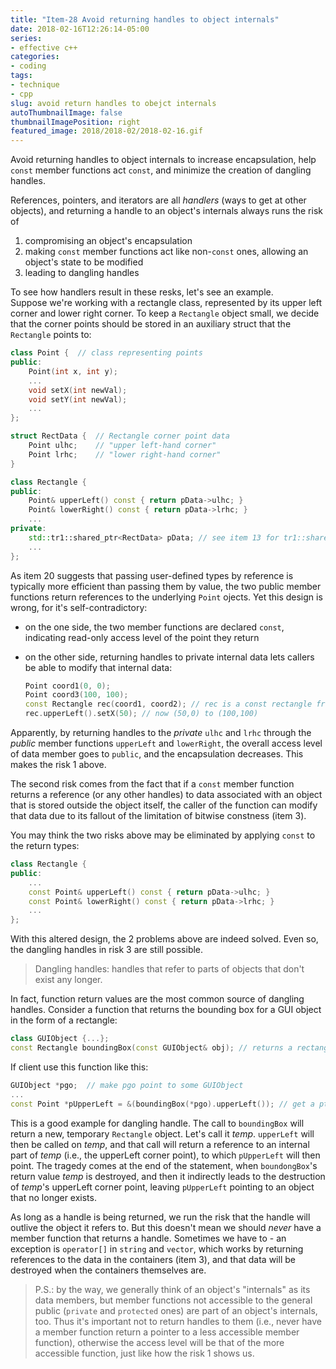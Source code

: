 ```yaml
---
title: "Item-28 Avoid returning handles to object internals"
date: 2018-02-16T12:26:14-05:00
series:
- effective c++
categories:
- coding
tags:
- technique
- cpp
slug: avoid return handles to obejct internals
autoThumbnailImage: false
thumbnailImagePosition: right
featured_image: 2018/2018-02/2018-02-16.gif
---
```


Avoid returning handles to object internals to increase encapsulation, help `const` member functions act `const`, and minimize the creation of dangling handles.
<!--more-->

References, pointers, and iterators are all _handlers_ (ways to get at other objects), and returning a handle to an object's internals always runs the risk of   

1. compromising an object's encapsulation 
2. making `const` member functions act like non-`const` ones, allowing an object's state to be modified
3. leading to dangling handles

To see how handlers result in these resks, let's see an example.  
Suppose we're working with a rectangle class, represented by its upper left corner and lower right corner. To keep a `Rectangle` object small, we decide that the corner points should be stored in an auxiliary struct that the `Rectangle` points to:

```cpp
class Point {  // class representing points
public:
    Point(int x, int y);
    ...
    void setX(int newVal);
    void setY(int newVal);
    ...
};
```

```cpp
struct RectData {  // Rectangle corner point data
    Point ulhc;    // "upper left-hand corner"
    Point lrhc;    // "lower right-hand corner"
}
```

```cpp
class Rectangle {
public:
    Point& upperLeft() const { return pData->ulhc; }
    Point& lowerRight() const { return pData->lrhc; }
    ...
private:
    std::tr1::shared_ptr<RectData> pData; // see item 13 for tr1::shared_ptr
    ...
};
```

As item 20 suggests that  passing user-defined types by reference is typically more efficient than passing them by value, the two public member functions return references to the underlying `Point` ojects. Yet this design is wrong, for it's self-contradictory:  

* on the one side, the two member functions are declared `const`, indicating read-only access level of the point they return
* on the other side, returning handles to private internal data lets callers be able to modify that internal data:

    ```cpp
    Point coord1(0, 0);
    Point coord3(100, 100);
    const Rectangle rec(coord1, coord2); // rec is a const rectangle from (0,0) to (100,100)
    rec.upperLeft().setX(50); // now (50,0) to (100,100)
    ```

Apparently, by returning handles to the _private_ `ulhc` and `lrhc` through the _public_ member functions `upperLeft` and `lowerRight`, the overall access level of data member goes to `public`, and the encapsulation decreases. This makes the risk 1 above.

The second risk comes from the fact that if a `const` member function returns a reference (or any other handles) to data associated with an object that is stored outside the object itself, the caller of the function can modify that data due to its fallout of the limitation of bitwise constness (item 3).

You may think the two risks above may be eliminated by applying `const` to the return types:

```cpp
class Rectangle {
public:
    ...
    const Point& upperLeft() const { return pData->ulhc; }
    const Point& lowerRight() const { return pData->lrhc; }
    ...
};
```

With this altered design, the 2 problems above are indeed solved. Even so, the dangling handles in risk 3 are still possible.

>Dangling handles: handles that refer to parts of objects that don't exist any longer.

In fact, function return values are the most common source of dangling handles. Consider a function that returns the bounding box for a GUI object in the form of a rectangle:

```cpp
class GUIObject {...};
const Rectangle boundingBox(const GUIObject& obj); // returns a rectangle by value; see item 3 for why return type is const
```

If client use this function like this:

```cpp
GUIObject *pgo;  // make pgo point to some GUIObject
...
const Point *pUpperLeft = &(boundingBox(*pgo).upperLeft()); // get a ptr to the upper left point of its bounding box
```

This is a good example for dangling handle. The call to `boundingBox` will return a new, temporary `Rectangle` object. Let's call it _temp_. `upperLeft` will then be called on _temp_, and that call will return a reference to an internal part of _temp_ (i.e., the upperLeft corner point), to which `pUpperLeft` will then point. The tragedy comes at the end of the statement, when `boundongBox`'s return value _temp_ is destroyed, and then it indirectly leads to the destruction of _temp_'s upperLeft corner point, leaving `pUpperLeft` pointing to an object that no longer exists.

As long as a handle is being returned, we run the risk that the handle will outlive the object it refers to. But this doesn't mean we should _never_ have a member function that returns a handle. Sometimes we have to - an exception is `operator[]` in `string` and `vector`, which works by returning references to the data in the containers (item 3), and that data will be destroyed when the containers themselves are.

>P.S.: by the way, we generally think of an object's "internals" as its data members, but member functions not accessible to the general public (`private` and `protected` ones) are part of an object's internals, too. Thus it's important not to return handles to them (i.e., never have a member function return a pointer to a less accessible member function), otherwise the access level will be that of the more accessible function, just like how the risk 1 shows us.
